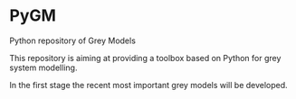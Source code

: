 # PyGM
Python repository of Grey Models

This repository is aiming at providing a toolbox based on Python for grey system modelling. 

In the first stage the recent most important grey models will be developed.
